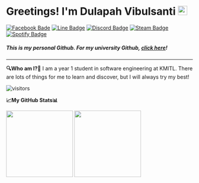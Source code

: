 # Greetings! I'm Dulapah Vibulsanti <img src="https://media.giphy.com/media/hvRJCLFzcasrR4ia7z/giphy.gif" width="25px">

[![Facebook Bade](https://img.shields.io/badge/Facebook-1877F2?style=for-the-badge&logo=facebook&logoColor=white)](https://www.facebook.com/dulapah.vibulsanti.2003/)
[![Line Badge](https://img.shields.io/badge/Line-00C300?style=for-the-badge&logo=line&logoColor=white)](https://line.me/ti/p/P2BIj9WD1E#~)
[![Discord Badge](https://img.shields.io/badge/Discord-7289DA?style=for-the-badge&logo=discord&logoColor=white)](https://discord.com/users/463287202005123072)
[![Steam Badge](https://img.shields.io/badge/Steam-000000?style=for-the-badge&logo=steam&logoColor=white)](https://steamcommunity.com/id/n0miya/)
[![Spotify Badge](https://img.shields.io/badge/Spotify-1ED760?&style=for-the-badge&logo=spotify&logoColor=white)](https://open.spotify.com/user/31gh2o2edagehgvasq4ov3perrtm?si=b17fba3c6c174f3d)

##### This is my personal Github. For my university Github, [click here](https://github.com/DulapahKMITL)!
---

**🔍Who am I?🔎**
I am a year 1 student in software engineering at KMITL. There are lots of things for me to learn and discover, but I will always try my best! 


![visitors](https://visitor-badge.glitch.me/badge?page_id=DulapahV)


**📈My GitHub Stats📊**

<p>
  <img height="180em" src="https://github-readme-stats.vercel.app/api?username=DulapahV&show_icons=true&hide_border=true&&count_private=true&include_all_commits=true" />
  <img height="180em" src="https://github-readme-stats.vercel.app/api/top-langs/?username=DulapahV&exclude_repo=KNN-Image-Classification&show_icons=true&hide_border=true&layout=compact&langs_count=8"/>
</p>


